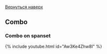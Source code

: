 [Вернуться наверх](/hoop)

## Combo

### Combo on spanset

{% include youtube.html id="Aw3Ke4Zhw8I" %}
